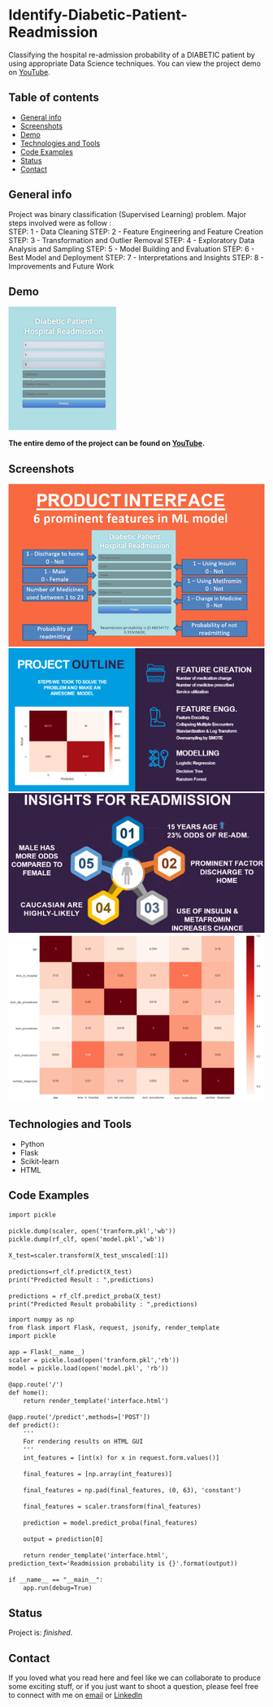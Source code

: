 # Identify-Diabetic-Patient-Readmission

Classifying the hospital re-admission probability of a DIABETIC patient by using appropriate Data Science techniques.                 You can view the project demo on [YouTube](https://www.youtube.com/watch?v=qamLBQQZP14).
   
## Table of contents
* [General info](#general-info)
* [Screenshots](#screenshots)
* [Demo](#demo)
* [Technologies and Tools](#technologies-and-tools)
* [Code Examples](#code-examples)
* [Status](#status)
* [Contact](#contact)

## General info

Project was binary classification (Supervised Learning) problem.
Major steps involved were as follow :                                 
STEP: 1 - Data Cleaning 
STEP: 2 - Feature Engineering and Feature Creation 
STEP: 3 - Transformation and Outlier Removal 
STEP: 4 - Exploratory Data Analysis and Sampling
STEP: 5 - Model Building and Evaluation 
STEP: 6 - Best Model and Deployment
STEP: 7 - Interpretations and Insights 
STEP: 8 - Improvements and Future Work 

## Demo

![Example screenshot](./images/Demo.gif)

**The entire demo of the project can be found on [YouTube](https://www.youtube.com/watch?v=qamLBQQZP14).**

## Screenshots

![Example screenshot](./images/Interface.png)
![Example screenshot](./images/Outline.png)
![Example screenshot](./images/Insights.png)
![Example screenshot](./images/Heatmap.png)

## Technologies and Tools
* Python 
* Flask
* Scikit-learn
* HTML

## Code Examples

````
import pickle

pickle.dump(scaler, open('tranform.pkl','wb'))
pickle.dump(rf_clf, open('model.pkl','wb'))

X_test=scaler.transform(X_test_unscaled[:1])

predictions=rf_clf.predict(X_test)
print("Predicted Result : ",predictions)

predictions = rf_clf.predict_proba(X_test)
print("Predicted Result probability : ",predictions)

````
````
import numpy as np
from flask import Flask, request, jsonify, render_template
import pickle

app = Flask(__name__)
scaler = pickle.load(open('tranform.pkl','rb'))
model = pickle.load(open('model.pkl', 'rb'))

@app.route('/')
def home():
    return render_template('interface.html')

@app.route('/predict',methods=['POST'])
def predict():
    '''
    For rendering results on HTML GUI
    '''
    int_features = [int(x) for x in request.form.values()]
    
    final_features = [np.array(int_features)]
    
    final_features = np.pad(final_features, (0, 63), 'constant')
    
    final_features = scaler.transform(final_features)
    
    prediction = model.predict_proba(final_features)

    output = prediction[0]

    return render_template('interface.html', prediction_text='Readmission probability is {}'.format(output))

if __name__ == "__main__":
    app.run(debug=True)

````


## Status
Project is: _finished_.

## Contact
If you loved what you read here and feel like we can collaborate to produce some exciting stuff, or if you
just want to shoot a question, please feel free to connect with me on 
<a href="mailto:manishshukla.ms18@gmail.com">email</a> or 
<a href="https://www.linkedin.com/in/manishshukla-ms/" target="_blank">LinkedIn</a>

